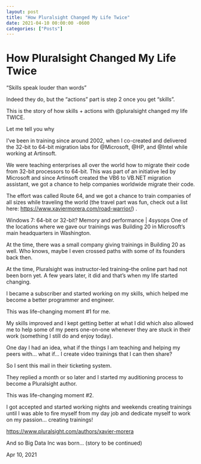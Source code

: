 ```yaml
---
layout: post
title: "How Pluralsight Changed My Life Twice"
date: 2021-04-10 00:00:00 -0600
categories: ["Posts"] 
---
```


# How Pluralsight Changed My Life Twice

“Skills speak louder than words”


Indeed they do, but the “actions” part is step 2 once you get “skills”.

This is the story of how skills + actions with @pluralsight changed my life TWICE.

Let me tell you why

I’ve been in training since around 2002, when I co-created and delivered the 32-bit to 64-bit migration labs for @Microsoft, @HP, and @Intel while working at Artinsoft.

We were teaching enterprises all over the world how to migrate their code from 32-bit processors to 64-bit. This was part of an initiative led by Microsoft and since Artinsoft created the VB6 to VB.NET migration assistant, we got a chance to help companies worldwide migrate their code.

The effort was called Route 64, and we got a chance to train companies of all sizes while traveling the world (the travel part was fun, check out a list here: https://www.xaviermorera.com/road-warrior/) .

Windows 7: 64-bit or 32-bit? Memory and performance | 4sysops
One of the locations where we gave our trainings was Building 20 in Microsoft’s main headquarters in Washington.

At the time, there was a small company giving trainings in Building 20 as well. Who knows, maybe I even crossed paths with some of its founders back then.

At the time, Pluralsight was instructor-led training–the online part had not been born yet. A few years later, it did and that’s when my life started changing.

I became a subscriber and started working on my skills, which helped me become a better programmer and engineer.

This was life-changing moment #1 for me.

My skills improved and I kept getting better at what I did which also allowed me to help some of my peers one-on-one whenever they are stuck in their work (something I still do and enjoy today).

One day I had an idea, what if the things I am teaching and helping my peers with… what if… I create video trainings that I can then share?

So I sent this mail in their ticketing system.


They replied a month or so later and I started my auditioning process to become a Pluralsight author.

This was life-changing moment #2.

I got accepted and started working nights and weekends creating trainings until I was able to fire myself from my day job and dedicate myself to work on my passion… creating trainings!

https://www.pluralsight.com/authors/xavier-morera

And so Big Data Inc was born… (story to be continued)


Apr 10, 2021
